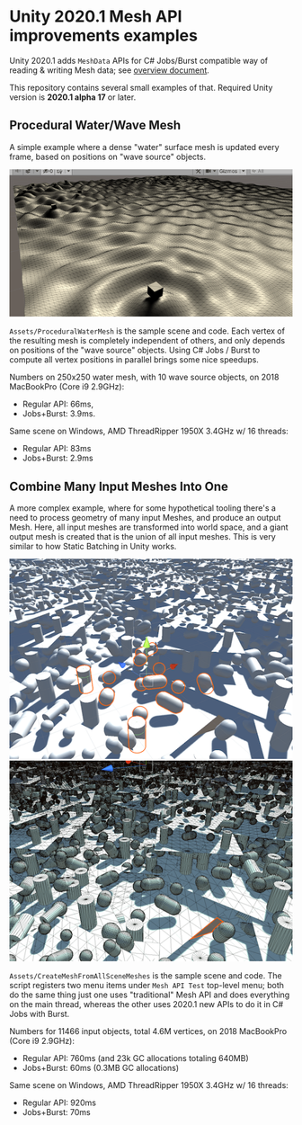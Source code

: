 # Unity 2020.1 Mesh API improvements examples

Unity 2020.1 adds `MeshData` APIs for C# Jobs/Burst compatible way of reading & writing Mesh data; see [overview document](https://docs.google.com/document/d/1QC7NV7JQcvibeelORJvsaTReTyszllOlxdfEsaVL2oA/edit).

This repository contains several small examples of that. Required Unity version is **2020.1 alpha 17** or later.

## Procedural Water/Wave Mesh

A simple example where a dense "water" surface mesh is updated every frame, based on positions on "wave source" objects.

![Water](/Images/Water.png?raw=true "Water")

`Assets/ProceduralWaterMesh` is the sample scene and code. Each vertex of the resulting mesh is completely independent of others, and
only depends on positions of the "wave source" objects. Using C# Jobs / Burst to compute all vertex positions in parallel brings
some nice speedups.

Numbers on 250x250 water mesh, with 10 wave source objects, on 2018 MacBookPro (Core i9 2.9GHz):

- Regular API: 66ms,
- Jobs+Burst: 3.9ms.

Same scene on Windows, AMD ThreadRipper 1950X 3.4GHz w/ 16 threads:

- Regular API: 83ms
- Jobs+Burst: 2.9ms



## Combine Many Input Meshes Into One

A more complex example, where for some hypothetical tooling there's a need to process geometry of many input Meshes, and produce
an output Mesh. Here, all input meshes are transformed into world space, and a giant output mesh is created that is the union of
all input meshes. This is very similar to how Static Batching in Unity works.

![Combine1](/Images/Combine1.png?raw=true "Combine 1")
![Combine2](/Images/Combine2.png?raw=true "Combine 2")

`Assets/CreateMeshFromAllSceneMeshes` is the sample scene and code. The script registers two menu items under `Mesh API Test`
top-level menu; both do the same thing just one uses "traditional" Mesh API and does everything on the main thread, whereas
the other uses 2020.1 new APIs to do it in C# Jobs with Burst.

Numbers for 11466 input objects, total 4.6M vertices, on 2018 MacBookPro (Core i9 2.9GHz):

- Regular API: 760ms (and 23k GC allocations totaling 640MB)
- Jobs+Burst: 60ms (0.3MB GC allocations)

Same scene on Windows, AMD ThreadRipper 1950X 3.4GHz w/ 16 threads:

- Regular API: 920ms
- Jobs+Burst: 70ms
